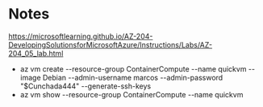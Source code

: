 # Notes
https://microsoftlearning.github.io/AZ-204-DevelopingSolutionsforMicrosoftAzure/Instructions/Labs/AZ-204_05_lab.html
* az vm create --resource-group ContainerCompute --name quickvm --image Debian --admin-username marcos --admin-password "$Cunchada444" --generate-ssh-keys
* az vm show --resource-group ContainerCompute --name quickvm
